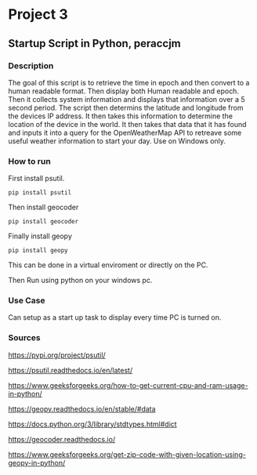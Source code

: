 # Project 3
## Startup Script in Python, peraccjm

### Description

The goal of this script is to retrieve the time in epoch and then convert to a human readable format. Then display both Human readable and epoch. Then it collects system information and displays that information over a 5 second period. The script then determins the latitude and longitude from the devices IP address. It then takes this information to determine the location of the device in the world. It then takes that data that it has found and inputs it into a query for the OpenWeatherMap API to retreave some useful weather information to start your day. Use on Windows only.

### How to run

First install psutil.

  ```pip install psutil```

Then install geocoder

  ```pip install geocoder```

Finally install geopy

  ```pip install geopy```

This can be done in a virtual enviroment or directly on the PC.

Then Run using python on your windows pc. 

### Use Case
Can setup as a start up task to display every time PC is turned on.

### Sources
https://pypi.org/project/psutil/

https://psutil.readthedocs.io/en/latest/

https://www.geeksforgeeks.org/how-to-get-current-cpu-and-ram-usage-in-python/

https://geopy.readthedocs.io/en/stable/#data

https://docs.python.org/3/library/stdtypes.html#dict

https://geocoder.readthedocs.io/

https://www.geeksforgeeks.org/get-zip-code-with-given-location-using-geopy-in-python/
